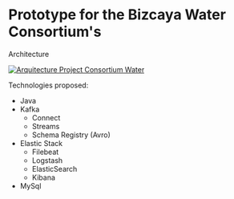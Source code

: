 # Prototype for the Bizcaya Water Consortium's

Architecture

<a href="https://ibb.co/5nhTq4F"><img src="https://i.ibb.co/2s3qXhN/schema-principale.png" alt="Arquitecture Project Consortium Water" border="0"></a>

Technologies proposed:
- Java 
- Kafka
  - Connect
  - Streams
  - Schema Registry (Avro)
- Elastic Stack
  - Filebeat
  - Logstash
  - ElasticSearch
  - Kibana
- MySql
